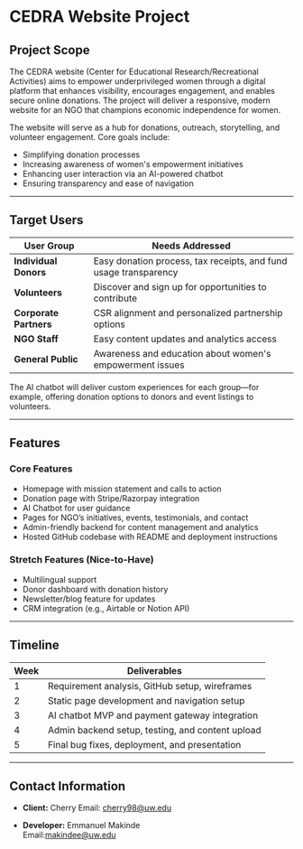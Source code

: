 # CEDRA Website Project

## Project Scope

The CEDRA website (Center for Educational Research/Recreational Activities) aims to empower underprivileged women through a digital platform that enhances visibility, encourages engagement, and enables secure online donations. The project will deliver a responsive, modern website for an NGO that champions economic independence for women.

The website will serve as a hub for donations, outreach, storytelling, and volunteer engagement. Core goals include:
- Simplifying donation processes
- Increasing awareness of women's empowerment initiatives
- Enhancing user interaction via an AI-powered chatbot
- Ensuring transparency and ease of navigation

---

## Target Users

| User Group              | Needs Addressed                                                  |
|------------------------|------------------------------------------------------------------|
| **Individual Donors**  | Easy donation process, tax receipts, and fund usage transparency |
| **Volunteers**         | Discover and sign up for opportunities to contribute              |
| **Corporate Partners** | CSR alignment and personalized partnership options               |
| **NGO Staff**          | Easy content updates and analytics access                         |
| **General Public**     | Awareness and education about women's empowerment issues         |

The AI chatbot will deliver custom experiences for each group—for example, offering donation options to donors and event listings to volunteers.

---

## Features

### Core Features
- Homepage with mission statement and calls to action
- Donation page with Stripe/Razorpay integration
- AI Chatbot for user guidance
- Pages for NGO’s initiatives, events, testimonials, and contact
- Admin-friendly backend for content management and analytics
- Hosted GitHub codebase with README and deployment instructions

### Stretch Features (Nice-to-Have)
- Multilingual support
- Donor dashboard with donation history
- Newsletter/blog feature for updates
- CRM integration (e.g., Airtable or Notion API)

---

## Timeline

| Week | Deliverables                                      |
|------|--------------------------------------------------|
| 1    | Requirement analysis, GitHub setup, wireframes   |
| 2    | Static page development and navigation setup     |
| 3    | AI chatbot MVP and payment gateway integration   |
| 4    | Admin backend setup, testing, and content upload |
| 5    | Final bug fixes, deployment, and presentation    |

---

## Contact Information

- **Client:**  Cherry 
  Email:   cherry98@uw.edu

- **Developer:** Emmanuel Makinde  
  Email:makindee@uw.edu

